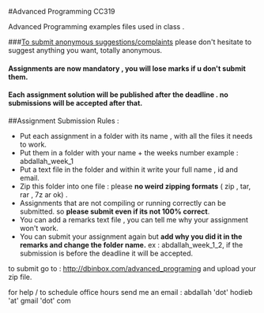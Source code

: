 #Advanced Programming CC319

Advanced Programming examples files used in class .


###[To submit anonymous suggestions/complaints][1]
please don't hesitate to suggest anything you want, totally anonymous.




#### Assignments are now mandatory , you will lose marks if u don't submit them.
#### Each assignment solution will be published after the deadline . no submissions will be accepted after that.

##Assignment Submission Rules :
- Put each assignment in a folder with its name , with all the files it needs to work.
- Put them in a folder with your name + the weeks number example : abdallah_week_1
- Put a text file in the folder and within it write your full name ,  id  and email.
- Zip this folder into one file : please **no weird zipping formats** ( zip , tar, rar , 7z  ar ok) .
- Assignments that are not compiling or running correctly can be submitted. so **please submit even if its not 100% correct**.
- You can add a remarks text file , you can tell me why your assignment won't work.
- You can submit your assignment again but **add why you did it in the remarks and change the folder name.** ex : abdallah_week_1_2, if the submission is before the deadline it will be accepted.

to submit go to :
http://dbinbox.com/advanced_programing
and upload your zip file.


for help / to schedule office hours send me an email : 
abdallah 'dot' hodieb 'at' gmail 'dot' com 




[1]: https://docs.google.com/forms/d/1j2KjST47SQcUPX7upCgp4YfHb0TbnDo9byv5yPD0BL0/viewform
